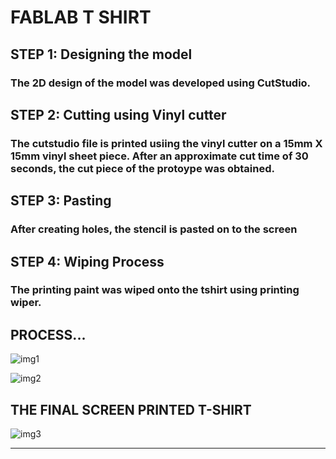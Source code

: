 # FABLAB T SHIRT

## STEP 1: Designing the model

### The 2D design of the model was developed using CutStudio.

## STEP 2: Cutting using Vinyl cutter

### The cutstudio file is printed usiing the vinyl cutter on a 15mm X 15mm vinyl sheet piece. After an approximate cut time of 30 seconds, the cut piece of the protoype was obtained.

## STEP 3: Pasting

### After creating holes, the stencil is pasted on to the screen

## STEP 4: Wiping Process

### The printing paint was wiped onto the tshirt using printing wiper.


## PROCESS...

![img1](https://ameenkb.github.io/Images/SP%201.jpg)


![img2](https://ameenkb.github.io/Images/SP%202.jpg)



## THE FINAL SCREEN PRINTED T-SHIRT


![img3](https://ameenkb.github.io/Images/SP%203.jpg)


-----
